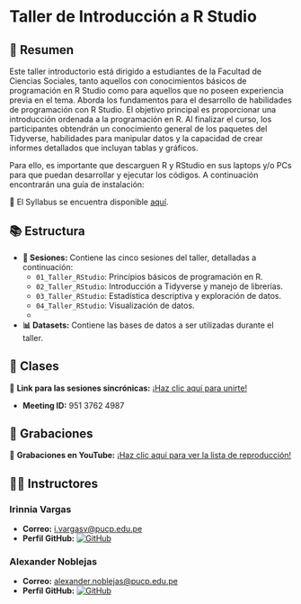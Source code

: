 # Taller de Introducción a R Studio 

## 📄 Resumen
Este taller introductorio está dirigido a estudiantes de la Facultad de Ciencias Sociales, tanto aquellos con conocimientos básicos de programación en R Studio como para aquellos que no poseen experiencia previa en el tema. Aborda los fundamentos para el desarrollo de habilidades de programación con R Studio.
El objetivo principal es proporcionar una introducción ordenada a la programación en R. Al finalizar el curso, los participantes obtendrán un conocimiento general de los paquetes del Tidyverse, habilidades para manipular datos y la capacidad de crear informes detallados que incluyan tablas y gráficos.

Para ello, es importante que descarguen R y RStudio en sus laptops y/o PCs para que puedan desarrollar y ejecutar los códigos. A continuación encontrarán una guía de instalación:

📑 El Syllabus se encuentra disponible [aquí](https://docs.google.com/document/d/1OI9TeiqeONJFMSY4hN0P7W24l1IoyZXw/edit?usp=sharing&ouid=100657601344850350475&rtpof=true&sd=true).

## 📚 Estructura
- **📅 Sesiones:** Contiene las cinco sesiones del taller, detalladas a continuación:
  - `01_Taller_RStudio`: Principios básicos de programación en R.
  - `02_Taller_RStudio`: Introducción a Tidyverse y manejo de librerías.
  - `03_Taller_RStudio`: Estadística descriptiva y exploración de datos.
  - `04_Taller_RStudio`: Visualización de datos.
  - 
- **📊 Datasets:** Contiene las bases de datos a ser utilizadas durante el taller.

## 📆 Clases
🔗 **Link para las sesiones sincrónicas:** [¡Haz clic aquí para unirte!]() 

- **Meeting ID:** 951 3762 4987
  
## 🎥 Grabaciones
🎥 **Grabaciones en YouTube:** [¡Haz clic aquí para ver la lista de reproducción!]()


## 👨‍🏫 Instructores

### Irinnia Vargas
- **Correo:** [i.vargasv@pucp.edu.pe](mailto:i.vargasv@pucp.edu.pe)
- **Perfil GitHub:** [![GitHub](https://img.shields.io/badge/-GitHub-black?style=flat-square&logo=github)](https://github.com/IrinniaV)

### Alexander Noblejas
- **Correo:** [alexander.noblejas@pucp.edu.pe](alexander.noblejas@pucp.edu.pe)
- **Perfil GitHub:** [![GitHub](https://img.shields.io/badge/-GitHub-black?style=flat-square&logo=github)]()


